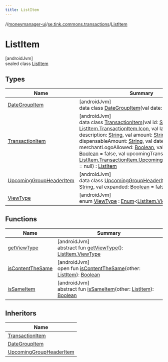 ```yaml
---
title: ListItem
---
```

//[moneymanager-ui](../../../index.html)/[se.tink.commons.transactions](../index.html)/[ListItem](index.html)



# ListItem



[androidJvm]\
sealed class [ListItem](index.html)



## Types


| Name | Summary |
|---|---|
| [DateGroupItem](-date-group-item/index.html) | [androidJvm]<br>data class [DateGroupItem](-date-group-item/index.html)(val date: [String](https://kotlinlang.org/api/latest/jvm/stdlib/kotlin/-string/index.html)) : [ListItem](index.html) |
| [TransactionItem](-transaction-item/index.html) | [androidJvm]<br>data class [TransactionItem](-transaction-item/index.html)(val id: [String](https://kotlinlang.org/api/latest/jvm/stdlib/kotlin/-string/index.html), val icon: [ListItem.TransactionItem.Icon](-transaction-item/-icon/index.html), val label: [String](https://kotlinlang.org/api/latest/jvm/stdlib/kotlin/-string/index.html), val description: [String](https://kotlinlang.org/api/latest/jvm/stdlib/kotlin/-string/index.html), val amount: [String](https://kotlinlang.org/api/latest/jvm/stdlib/kotlin/-string/index.html), val dispensableAmount: [String](https://kotlinlang.org/api/latest/jvm/stdlib/kotlin/-string/index.html), val date: DateTime, val merchantLogoAllowed: [Boolean](https://kotlinlang.org/api/latest/jvm/stdlib/kotlin/-boolean/index.html), val recurring: [Boolean](https://kotlinlang.org/api/latest/jvm/stdlib/kotlin/-boolean/index.html) = false, val upcomingTransactionData: [ListItem.TransactionItem.UpcomingTransactionData](-transaction-item/-upcoming-transaction-data/index.html)? = null) : [ListItem](index.html) |
| [UpcomingGroupHeaderItem](-upcoming-group-header-item/index.html) | [androidJvm]<br>data class [UpcomingGroupHeaderItem](-upcoming-group-header-item/index.html)(val title: [String](https://kotlinlang.org/api/latest/jvm/stdlib/kotlin/-string/index.html), val expanded: [Boolean](https://kotlinlang.org/api/latest/jvm/stdlib/kotlin/-boolean/index.html) = false) : [ListItem](index.html) |
| [ViewType](-view-type/index.html) | [androidJvm]<br>enum [ViewType](-view-type/index.html) : [Enum](https://kotlinlang.org/api/latest/jvm/stdlib/kotlin/-enum/index.html)&lt;[ListItem.ViewType](-view-type/index.html)&gt; |


## Functions


| Name | Summary |
|---|---|
| [getViewType](get-view-type.html) | [androidJvm]<br>abstract fun [getViewType](get-view-type.html)(): [ListItem.ViewType](-view-type/index.html) |
| [isContentTheSame](is-content-the-same.html) | [androidJvm]<br>open fun [isContentTheSame](is-content-the-same.html)(other: [ListItem](index.html)): [Boolean](https://kotlinlang.org/api/latest/jvm/stdlib/kotlin/-boolean/index.html) |
| [isSameItem](is-same-item.html) | [androidJvm]<br>abstract fun [isSameItem](is-same-item.html)(other: [ListItem](index.html)): [Boolean](https://kotlinlang.org/api/latest/jvm/stdlib/kotlin/-boolean/index.html) |


## Inheritors


| Name |
|---|
| [TransactionItem](-transaction-item/index.html) |
| [DateGroupItem](-date-group-item/index.html) |
| [UpcomingGroupHeaderItem](-upcoming-group-header-item/index.html) |


